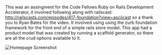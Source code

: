 This was an assingment for the Code Fellows Ruby on Rails Development Accelerator, it  involved following along with railscast: http://railscasts.com/episodes/417-foundation?view=asciicast so a thank you to Ryan Bates for the video. It involved using using the zurb foundation framework for the front end of a simple rails store model. This app had a product model that was created by running a scaffold generator, so there are all the crud options available to it.

![Homepage Screenshot](http://imgur.com/N5RVef2)
